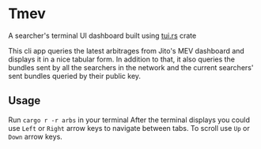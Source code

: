 # Tmev
A searcher's terminal UI dashboard built using [tui.rs](https://docs.rs/tui/latest/tui/) crate

This cli app queries the latest arbitrages from Jito's MEV dashboard and displays it in a nice tabular form. In addition to that, it also queries the bundles sent by all the searchers in the network and the current searchers' sent bundles queried by their public key.


## Usage
Run ```cargo r -r arbs``` in your terminal 
After the terminal displays you could use ```Left``` or ```Right``` arrow keys to navigate between tabs.
To scroll use ```Up``` or ```Down``` arrow keys.
